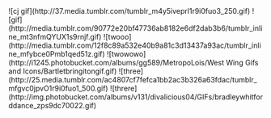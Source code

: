 <span class="team one">
![cj gif](http://37.media.tumblr.com/tumblr_m4y5iveprl1r9i0fuo3_250.gif)
![gif](http://media.tumblr.com/90772e20bf47736ab8182e6df2dab3b6/tumblr_inline_mt3nfmQYUX1s9rnjf.gif)
</span>	
<span class="team two">
![twooo](http://media.tumblr.com/12f8c89a532e40b9a81c3d13437a93ac/tumblr_inline_mfybce0Pmb1qed51z.gif)
![twowowo](http://i1245.photobucket.com/albums/gg589/MetropoLois/West Wing Gifs and Icons/Bartletbringitongif.gif)
</span>
<span class="team three">
![three](http://25.media.tumblr.com/ac4807cf7fefca1bb2ac3b326a63fdac/tumblr_mfgvc0jpvO1r9i0fuo1_500.gif)
![threre](http://img.photobucket.com/albums/v131/divalicious04/GIFs/bradleywhitforddance_zps9dc70022.gif)
</span>